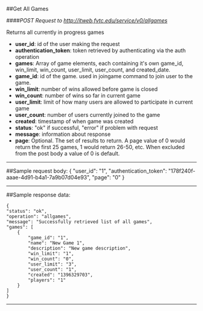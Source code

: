 ##Get All Games  

####*POST Request to http://itweb.fvtc.edu/service/v0/allgames*

Returns all currently in progress games

- **user_id**: id of the user making the request
- **authentication_token**: token retrieved by authenticating via the auth operation
- **games**: Array of game elements, each containing it's own game\_id, win\_limit, win\_count, user\_limit, user\_count, and created\_date.
- **game_id**: id of the game. used in joingame command to join user to the game.
- **win_limit**: number of wins allowed before game is closed
- **win_count**: number of wins so far in current game
- **user_limit**: limit of how many users are allowed to participate in current game
- **user_count**: number of users currently joined to the game
- **created**: timestamp of when game was created
- **status**: "ok" if successful, "error" if problem with request
- **message**: information about response
- **page**: Optional. The set of results to return. A page value of 0 would return the first 25 games, 1 would return 26-50, etc. When excluded from the post body a value of 0 is default.

* * *

##Sample request body: 
	{
    "user_id": "1",
    "authentication_token": "178f240f-aaae-4d91-b4a1-7a9b07d04e93",
    "page": "0"
	}
* * *

##Sample response data:

	{
    "status": "ok",
    "operation": "allgames",
    "message": "Successfully retrieved list of all games",
    "games": [
        {
            "game_id": "1",
            "name": "New Game 1",
            "description": "New game description",
            "win_limit": "1",
            "win_count": "0",
            "user_limit": "3",
            "user_count": "1",
            "created": "1396329703",
            "players": "1"
        }
    ]
	}
* * *